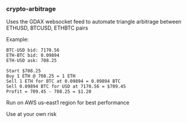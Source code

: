 ### crypto-arbitrage
Uses the GDAX websocket feed to automate triangle arbitrage between ETHUSD, BTCUSD, ETHBTC pairs

Example:

	BTC-USD bid: 7170.56
	ETH-BTC bid: 0.09894
	ETH-USD ask: 708.25

	Start $708.25
	Buy 1 ETH @ 708.25 = 1 ETH
	Sell 1 ETH for BTC at 0.09894 = 0.09894 BTC
	Sell 0.09894 BTC for USD at 7170.56 = $709.45
	Profit = 709.45 - 708.25 = $1.20


Run on AWS us-east1 region for best performance

Use at your own risk
